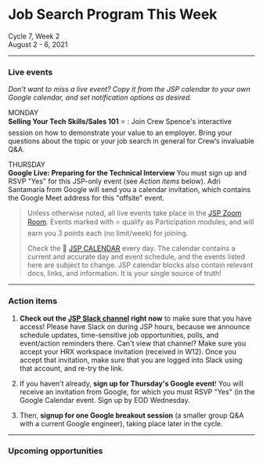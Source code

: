 # Job Search Program This Week

Cycle 7, Week 2 <br />
August 2 - 6, 2021

---

### Live events

*Don't want to miss a live event? Copy it from the JSP calendar to your own Google calendar, and set notification options as desired.*

MONDAY <br />
**Selling Your Tech Skills/Sales 101** :star: : Join Crew Spence's interactive session on how to demonstrate your value to an employer. Bring your questions about the topic or your job search in general for Crew’s invaluable Q&A.

THURSDAY <br />
**Google Live: Preparing for the Technical Interview** You must sign up and RSVP "Yes" for this JSP-only event (see _Action items_ below). Adri Santamaria from Google will send you a calendar invitation, which contains the Google Meet address for this "offsite" event.

>Unless otherwise noted, all live events take place in the [JSP Zoom Room](https://zoom.us/my/hrjsp). Events marked with :star: qualify as Participation modules, and will earn you 3 points each (no limit/week) for joining.
>
> Check the :calendar: [JSP CALENDAR](http://mks.io/jspcalendar) every day. The calendar contains a current and accurate day and event schedule, and the events listed here are subject to change. JSP calendar blocks also contain relevant docs, links, and information. It is your single source of truth!

---

### Action items

1. **Check out the [JSP Slack channel](https://hackreactorx.slack.com/archives/C01UR456F99) right now** to make sure that you have access! Please have Slack on during JSP hours, because we announce schedule updates, time-sensitive job opportunities, polls, and event/action reminders there. Can't view that channel? Make sure you accept your HRX workspace invitation (received in W12). Once you accept that invitation, make sure that you are logged into Slack using that account, and re-try the link.

2. If you haven't already, **sign up for Thursday's Google event**! You will receive an invitation from Google, for which you must RSVP "Yes" (in the Google Calendar event. Sign up by EOD Wednesday.

3. Then, **signup for one Google breakout session** (a smaller group Q&A with a current Google engineer), taking place later in the cycle.

---

### Upcoming opportunities

